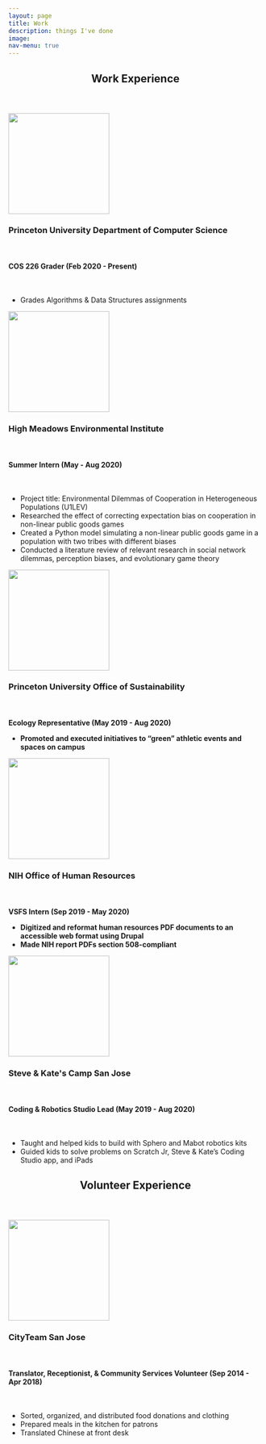 ```yaml
---
layout: page
title: Work
description: things I've done
image:
nav-menu: true
---
```


<!-- Main -->
<div id="main" class="alt">

<!-- One -->
<section id="one">
	<div class="inner">
		<header class="major">
			<h1>Work Experience</h1>
		</header>

  <p><span class="image left"><img src="{% link assets/images/princeton.png %}" alt="" height="200" /></span><h3>Princeton University Department of Computer Science</h3>
  <br><h4>COS 226 Grader (Feb 2020 - Present)</h4></br>
  <p><ul>
    <li>Grades Algorithms & Data Structures assignments</li>
  </ul>
  </p>

  <p><span class="image left"><img src="{% link assets/images/hmei-logo.svg %}" alt="" height="200" /></span><h3>High Meadows Environmental Institute</h3>
  <br><h4>Summer Intern (May - Aug 2020)</h4></br>
  <p><ul>
    <li>Project title: Environmental Dilemmas of Cooperation in Heterogeneous Populations (U1LEV)</li>
    <li>Researched the effect of correcting expectation bias on cooperation in non-linear public goods games</li>
    <li>Created a Python model simulating a non-linear public goods game in a population with two tribes with different biases</li>
    <li>Conducted a literature review of relevant research in social network dilemmas, perception biases, and evolutionary game theory</li>
  </ul>
  </p>

  <p><span class="image left"><img src="{% link assets/images/princeton.png %}" alt="" height="200" /></span><h3>Princeton University Office of Sustainability</h3>
  <br><h4>Ecology Representative (May 2019 - Aug 2020)</br>
  <p><ul>
    <li>Promoted and executed initiatives to “green” athletic events and spaces on campus</li>
  </ul>
  </p>

  <p><span class="image left"><img src="{% link assets/images/nih-logo.png %}" alt="" height="200" /></span><h3>NIH Office of Human Resources</h3>
  <br><h4>VSFS Intern (Sep 2019 - May 2020)</br>
  <p><ul>
    <li>Digitized and reformat human resources PDF documents to an accessible web format using Drupal</li>
    <li>Made NIH report PDFs section 508-compliant</li>
  </ul>
  </p>

  <p><span class="image left"><img src="{% link assets/images/sk.png %}" alt="" height="200" /></span><h3>Steve & Kate's Camp San Jose</h3>
  <br><h4>Coding & Robotics Studio Lead (May 2019 - Aug 2020)</h4></br>
  <p><ul>
    <li>Taught and helped kids to build with Sphero and Mabot robotics kits</li>
    <li>Guided kids to solve problems on Scratch Jr, Steve & Kate’s Coding Studio app, and iPads</li>
  </ul>
  </p>

  <header class="major">
    <h1>Volunteer Experience</h1>
  </header>

  <p><span class="image left"><img src="{% link assets/images/cityteam.png %}" alt="" height="200" /></span><h3>CityTeam San Jose</h3>
  <br><h4>Translator, Receptionist, & Community Services Volunteer (Sep 2014 - Apr 2018)</h4></br>
  <p><ul>
    <li>Sorted, organized, and distributed food donations and clothing</li>
    <li>Prepared meals in the kitchen for patrons</li>
    <li>Translated Chinese at front desk</li>
  </ul>
  </p>

</div>
